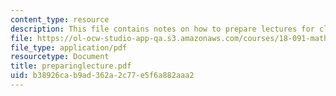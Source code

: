 ```yaml
---
content_type: resource
description: This file contains notes on how to prepare lectures for class.
file: https://ol-ocw-studio-app-qa.s3.amazonaws.com/courses/18-091-mathematical-exposition-spring-2005/b38926cab9ad362a2c77e5f6a882aaa2_preparinglecture.pdf
file_type: application/pdf
resourcetype: Document
title: preparinglecture.pdf
uid: b38926ca-b9ad-362a-2c77-e5f6a882aaa2
---
```


